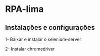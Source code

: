 # RPA-lima

## Instalações e configurações
1- Baixar e instalar o selenium-server

2- Instalar chromedriver




